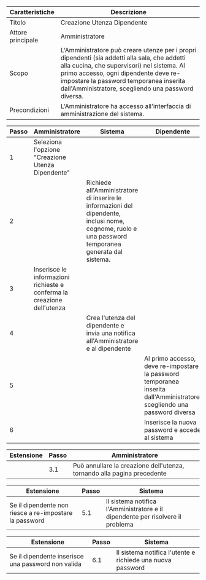 | Caratteristiche | Descrizione |
| --------------- | ----------- |
| Titolo | Creazione Utenza Dipendente |
| Attore principale | Amministratore |
| Scopo | L'Amministratore può creare utenze per i propri dipendenti (sia addetti alla sala, che addetti alla cucina, che supervisori) nel sistema. Al primo accesso, ogni dipendente deve re-impostare la password temporanea inserita dall'Amministratore, scegliendo una password diversa. |
| Precondizioni | L'Amministratore ha accesso all'interfaccia di amministrazione del sistema. |

| Passo | Amministratore | Sistema | Dipendente | 
| ---- | -------------- | ------ | ---------- |
| 1 | Seleziona l'opzione "Creazione Utenza Dipendente" |  |  |
| 2 |  | Richiede all'Amministratore di inserire le informazioni del dipendente, inclusi nome, cognome, ruolo e una password temporanea generata dal sistema. 
| 3 | Inserisce le informazioni richieste e conferma la creazione dell'utenza | | |
| 4 | | Crea l'utenza del dipendente e invia una notifica all'Amministratore e al dipendente | |
| 5 | | | Al primo accesso, deve re-impostare la password temporanea inserita dall'Amministratore, scegliendo una password diversa |
| 6 | | | Inserisce la nuova password e accede al sistema |

| Estensione | Passo | Amministratore | 
| ---------- | ----- | -------------- |
| | 3.1 | Può annullare la creazione dell'utenza, tornando alla pagina precedente |

| Estensione | Passo | Sistema | 
| ---------- | ----- | -------------- |
| Se il dipendente non riesce a re-impostare la password | 5.1 | Il sistema notifica l'Amministratore e il dipendente per risolvere il problema |

| Estensione | Passo | Sistema |
| ---------- | ----- | ------- |
| Se il dipendente inserisce una password non valida | 6.1 | Il sistema notifica l'utente e richiede una nuova password |
